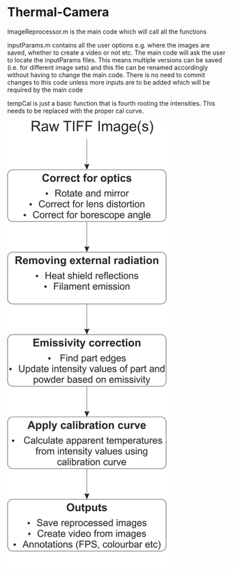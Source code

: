 # Thermal-Camera
ImageReprocessor.m is the main code which will call all the functions

inputParams.m contains all the user options e.g. where the images are saved, whether to create a video or not etc. The main code will ask the user to locate the inputParams files. This means multiple versions can be saved (i.e. for different image sets) and this file can be renamed accordingly without having to change the main code. There is no need to commit changes to this code unless more inputs are to be added which will be required by the main code

tempCal is just a basic function that is fourth rooting the intensities. This needs to be replaced with the proper cal curve.

![Alt text](processingWorkflow.png?raw=true "Optional Title")
